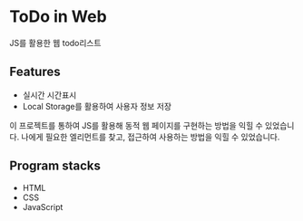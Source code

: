 # ToDo in Web
JS를 활용한 웹 todo리스트

## Features
- 실시간 시간표시
- Local Storage를 활용하여 사용자 정보 저장

이 프로젝트를 통하여 JS를 활용해 동적 웹 페이지를 구현하는 방법을 익힐 수 있었습니다.
나에게 필요한 엘리먼트를 찾고, 접근하여 사용하는 방법을 익힐 수 있었습니다.

## Program stacks
- HTML
- CSS
- JavaScript
